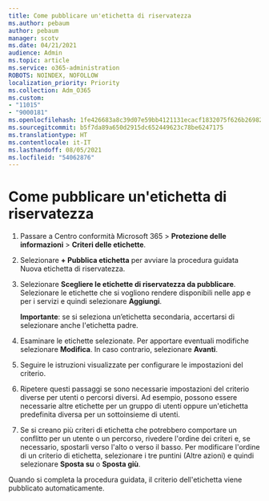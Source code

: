 ```yaml
---
title: Come pubblicare un'etichetta di riservatezza
ms.author: pebaum
author: pebaum
manager: scotv
ms.date: 04/21/2021
audience: Admin
ms.topic: article
ms.service: o365-administration
ROBOTS: NOINDEX, NOFOLLOW
localization_priority: Priority
ms.collection: Adm_O365
ms.custom:
- "11015"
- "9000181"
ms.openlocfilehash: 1fe426683a8c39d07e59bb4121131ecacf1832075f626b26982ec0ede3c24698
ms.sourcegitcommit: b5f7da89a650d2915dc652449623c78be6247175
ms.translationtype: HT
ms.contentlocale: it-IT
ms.lasthandoff: 08/05/2021
ms.locfileid: "54062876"
---
```

# <a name="how-to-publish-a-sensitivity-label"></a>Come pubblicare un'etichetta di riservatezza

1. Passare a Centro conformità Microsoft 365 > **Protezione delle informazioni** > **Criteri delle etichette**.

1. Selezionare **+ Pubblica etichetta** per avviare la procedura guidata Nuova etichetta di riservatezza.

1. Selezionare **Scegliere le etichette di riservatezza da pubblicare**. Selezionare le etichette che si vogliono rendere disponibili nelle app e per i servizi e quindi selezionare **Aggiungi**.

    **Importante**: se si seleziona un’etichetta secondaria, accertarsi di selezionare anche l'etichetta padre.

1. Esaminare le etichette selezionate. Per apportare eventuali modifiche selezionare **Modifica**. In caso contrario, selezionare **Avanti**.

1. Seguire le istruzioni visualizzate per configurare le impostazioni del criterio.

1. Ripetere questi passaggi se sono necessarie impostazioni del criterio diverse per utenti o percorsi diversi. Ad esempio, possono essere necessarie altre etichette per un gruppo di utenti oppure un'etichetta predefinita diversa per un sottoinsieme di utenti.

1. Se si creano più criteri di etichetta che potrebbero comportare un conflitto per un utente o un percorso, rivedere l'ordine dei criteri e, se necessario, spostarli verso l'alto o verso il basso. Per modificare l'ordine di un criterio di etichetta, selezionare i tre puntini (Altre azioni) e quindi selezionare **Sposta su** o **Sposta giù**.

Quando si completa la procedura guidata, il criterio dell'etichetta viene pubblicato automaticamente.